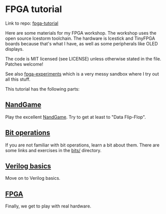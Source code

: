 # FPGA tutorial

Link to repo: [fpga-tutorial](https://github.com/pwmarcz/fpga-tutorial/)

Here are some materials for my FPGA workshop. The workshop uses the open source
Icestorm toolchain. The hardware is Icestick and TinyFPGA boards because that's
what I have, as well as some peripherals like OLED displays.

The code is MIT licensed (see LICENSE) unless otherwise stated in the
file. Patches welcome!

See also [fpga-experiments](https://github.com/pwmarcz/fpga-experiments) which
is a very messy sandbox where I try out all this stuff.

This tutorial has the following parts:

## [NandGame](http://nandgame.com/)

Play the excellent [NandGame](http://nandgame.com/). Try to get at least to
"Data Flip-Flop".

## [Bit operations](https://github.com/pwmarcz/fpga-tutorial/bits/)

If you are not familiar with bit operations, learn a bit about them. There
are some links and exercises in the [bits/](https://github.com/pwmarcz/fpga-tutorial/bits/) directory.

## [Verilog basics](verilog.html)

Move on to Verilog basics.

## [FPGA](fpga.html)

Finally, we get to play with real hardware.
